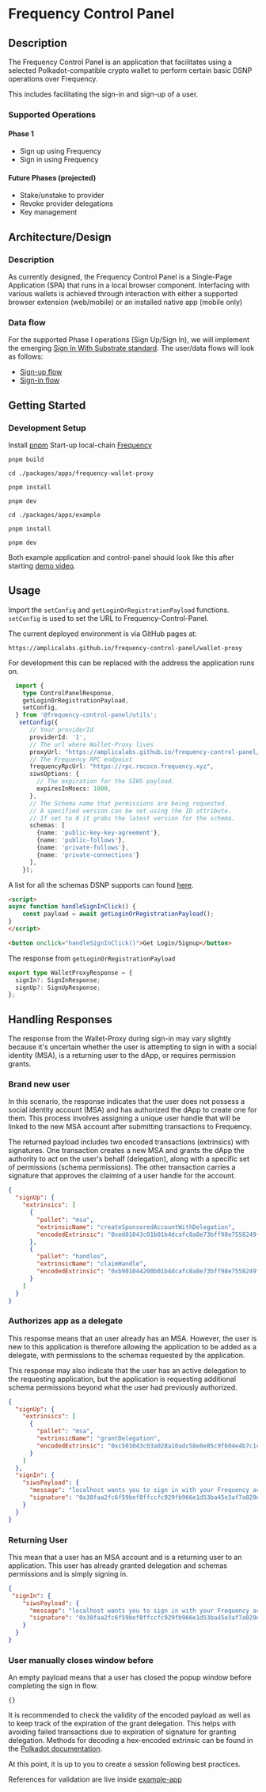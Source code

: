# Frequency Control Panel

## Description
The Frequency Control Panel is an application that facilitates using a selected Polkadot-compatible crypto wallet to perform certain basic DSNP operations over Frequency.

This includes facilitating the sign-in and sign-up of a user.

### Supported Operations

#### Phase 1
* Sign up using Frequency
* Sign in using Frequency

#### Future Phases (projected)
* Stake/unstake to provider
* Revoke provider delegations
* Key management

## Architecture/Design

### Description
As currently designed, the Frequency Control Panel is a Single-Page Application (SPA) that runs in a local browser component. Interfacing with various wallets is achieved through interaction with either a supported browser extension (web/mobile) or an installed native app (mobile only)

### Data flow
For the supported Phase I operations (Sign Up/Sign In), we will implement the emerging [Sign In With Substrate standard](https://siws.xyz/). The user/data flows will look as follows:
* [Sign-up flow](./docs/signup-flow.md)
* [Sign-in flow](./docs/login-flow.md)

## Getting Started
### Development Setup
Install [pnpm](https://pnpm.io/installation)
Start-up local-chain [Frequency](https://hub.docker.com/r/dsnp/instant-seal-node-with-deployed-schemas/tags)

```
pnpm build
```
```
cd ./packages/apps/frequency-wallet-proxy
```
```
pnpm install
```
```
pnpm dev
```
```
cd ./packages/apps/example
```
```
pnpm install
```
```
pnpm dev
```

Both example application and control-panel should look like this after starting [demo video](https://www.loom.com/share/63551846e5cf40a5b4d6f89e96019382?sid=e3fbdcac-90a0-4b7c-bc09-bdcc0b3fbc71).

## Usage
Import the `setConfig` and `getLoginOrRegistrationPayload` functions. `setConfig` is used to set the URL to Frequency-Control-Panel.

The current deployed environment is via GitHub pages at:

```
https://amplicalabs.github.io/frequency-control-panel/wallet-proxy
```

For development this can be replaced with the address the application runs on.


```ts
  import {
    type ControlPanelResponse,
    getLoginOrRegistrationPayload,
    setConfig,
  } from '@frequency-control-panel/utils';
   setConfig({
      // Your providerId
      providerId: '1',
      // The url where Wallet-Proxy lives
      proxyUrl: "https://amplicalabs.github.io/frequency-control-panel/wallet-proxy",
      // The Frequency RPC endpoint
      frequencyRpcUrl: "https://rpc.rococo.frequency.xyz",
      siwsOptions: {
        // The expiration for the SIWS payload.
        expiresInMsecs: 1000,
      },
      // The Schema name that permissions are being requested.
      // A specified version can be set using the ID attribute.
      // If set to 0 it grabs the latest version for the schema.
      schemas: [
        {name: 'public-key-key-agreement'},
        {name: 'public-follows'},
        {name: 'private-follows'},
        {name: 'private-connections'}
      ],
    });
```
A list for all the schemas DSNP supports can found [here](https://spec.dsnp.org/Frequency/Overview.html?highlight=schema#dsnp-over-frequency-schemas).

```html
<script>
async function handleSignInClick() {
    const payload = await getLoginOrRegistrationPayload();
}
</script>

<button onclick="handleSignInClick()">Get Login/Signup</button>

```

The response from `getLoginOrRegistrationPayload`

```ts
export type WalletProxyResponse = {
  signIn?: SignInResponse;
  signUp?: SignUpResponse;
};
```

## Handling Responses
The response from the Wallet-Proxy during sign-in may vary slightly because it's uncertain whether the user is attempting to sign in with a social identity (MSA), is a returning user to the dApp, or requires permission grants.

### Brand new user
In this scenario, the response indicates that the user does not possess a social identity account (MSA) and has authorized the dApp to create one for them. This process involves assigning a unique user handle that will be linked to the new MSA account after submitting transactions to Frequency.

The returned payload includes two encoded transactions (extrinsics) with signatures. One transaction creates a new MSA and grants the dApp the authority to act on the user's behalf (delegation), along with a specific set of permissions (schema permissions). The other transaction carries a signature that approves the claiming of a user handle for the account.

```json
{
  "signUp": {
    "extrinsics": [
      {
        "pallet": "msa",
        "extrinsicName": "createSponsoredAccountWithDelegation",
        "encodedExtrinsic": "0xed01043c01b01b4dcafc8a8e73bff98e7558249f53cd0e0e64fa6b8f0159f0913d4874d9360176644186458bad3b00bbd0ac21e6c9bd5a8bed9ced7a772d11a9aac025b47f6559468808e272696f596a02af230951861027c0dc30f7163ecf316838a0723483010000000000000014000000000000000000004d000000"
      },
      {
        "pallet": "handles",
        "extrinsicName": "claimHandle",
        "encodedExtrinsic": "0xb901044200b01b4dcafc8a8e73bff98e7558249f53cd0e0e64fa6b8f0159f0913d4874d93601225508ae2da9804c60660a150277eb32b2a0f6b9c8f6e07dd6cad799cb31ae1dfb43896f488e9c0b7ec8b530d930b3f9b690683f2765d5def3fee3fc6540d58714656e6464794d000000"
      }
    ]
  }
}
```

### Authorizes app as a delegate
This response means that an user already has an MSA. However, the user is new to this application is therefore allowing the application to be added as a delegate, with permissions to the schemas requested by the application.

This response may also indicate that the user has an active delegation to the requesting application, but the application is requesting additional schema permissions beyond what the user had previously authorized.

```json
{
  "signUp": {
    "extrinsics": [
      {
        "pallet": "msa",
        "extrinsicName": "grantDelegation",
        "encodedExtrinsic": "0xc501043c03a028a10adc58e0e85c9f604e4b7c1cfe467ea25553b1fd5f19eac25a71d46d770164d9ba24677e28555d98fad2865b069fb0d51f2f45b0e86098dec272e0a5013699d17d9c86ea2c96d0e3e7a3952db232d57b1973d41fbdffcd35bdc78e21a88e0100000000000000004e000000"
      }
    ]
  },
  "signIn": {
    "siwsPayload": {
      "message": "localhost wants you to sign in with your Frequency account:\n5Fghb4Wt3sg9cF6Q2Qucp5jXV5pL2U9uaYXwR9R8W8SYe9np\n\nThe domain localhost wants you to sign in with your Frequency account via localhost\n\nURI: http://localhost:5173/signin/confirm\nNonce: N6rLwqyz34oUxJEXJ\nIssued At: 2024-03-05T23:18:03.041Z\nExpiration Time: 2024-03-05T23:23:03.041Z",
      "signature": "0x38faa2fc6f59bef8ffccfc929fb966e1d53ba45e3af7a029ea1d636eaddcbe78a4be0f89eaf7ff7bbaef20a070ad65f9d0f876889686687ef623214fddddb18b"
    }
  }
}

```

### Returning User
This mean that a user has an MSA account and is a returning user to an application. This user has already granted delegation and schemas permissions and is simply signing in.

```json
{
 "signIn": {
    "siwsPayload": {
      "message": "localhost wants you to sign in with your Frequency account:\n5Fghb4Wt3sg9cF6Q2Qucp5jXV5pL2U9uaYXwR9R8W8SYe9np\n\nThe domain localhost wants you to sign in with your Frequency account via localhost\n\nURI: http://localhost:5173/signin/confirm\nNonce: N6rLwqyz34oUxJEXJ\nIssued At: 2024-03-05T23:18:03.041Z\nExpiration Time: 2024-03-05T23:23:03.041Z",
      "signature": "0x38faa2fc6f59bef8ffccfc929fb966e1d53ba45e3af7a029ea1d636eaddcbe78a4be0f89eaf7ff7bbaef20a070ad65f9d0f876889686687ef623214fddddb18b"
    }
  }
}
```

### User manually closes window before
An empty payload means that a user has closed the popup window before completing the sign in flow.
```
{}
```

It is recommended to check the validity of the encoded payload as well as to keep track of the expiration of the grant delegation. This helps with avoiding failed transactions due to expiration of signature for granting delegation. Methods for decoding a hex-encoded extrinsic can be found in the [Polkadot documentation](https://wiki.polkadot.network/docs/build-transaction-construction).

At this point, it is up to you to create a session following best practices.

References for validation are live inside [example-app](https://github.com/AmplicaLabs/frequency-control-panel/tree/main/packages/apps/example/src/lib/components/SignInVerification.svelte)